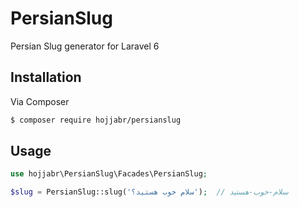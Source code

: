 # PersianSlug

Persian Slug generator for Laravel 6

## Installation

Via Composer

``` bash
$ composer require hojjabr/persianslug
```

## Usage

``` php
use hojjabr\PersianSlug\Facades\PersianSlug;

$slug = PersianSlug::slug('سلام خوب هستید؟');  // سلام-خوب-هستید
```
